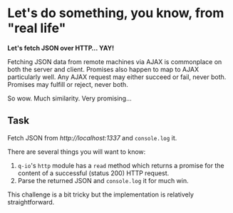# Let's do something, you know, from "real life"

**Let's fetch JSON over HTTP… YAY!**

Fetching JSON data from remote machines via AJAX is commonplace
on both the server and client.  Promises also happen to map to AJAX
particularly well.  Any AJAX request may either succeed or fail,
never both.  Promises may fulfill or reject, never both.

So wow.  Much similarity.  Very promising…

## Task

Fetch JSON from *http://localhost:1337* and `console.log` it.

There are several things you will want to know:

1. `q-io`'s `http` module has a `read` method which returns a promise for the
   content of a successful (status 200) HTTP request.
2. Parse the returned JSON and `console.log` it for much win.

This challenge is a bit tricky but the implementation is relatively
straightforward.
